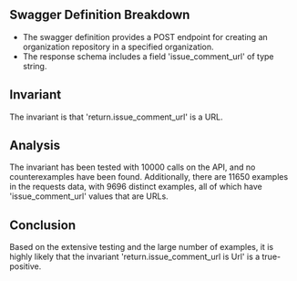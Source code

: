## Swagger Definition Breakdown
- The swagger definition provides a POST endpoint for creating an organization repository in a specified organization.
- The response schema includes a field 'issue_comment_url' of type string.

## Invariant
The invariant is that 'return.issue_comment_url' is a URL.

## Analysis
The invariant has been tested with 10000 calls on the API, and no counterexamples have been found. Additionally, there are 11650 examples in the requests data, with 9696 distinct examples, all of which have 'issue_comment_url' values that are URLs.

## Conclusion
Based on the extensive testing and the large number of examples, it is highly likely that the invariant 'return.issue_comment_url is Url' is a true-positive.
